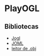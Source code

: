 # PlayOGL
 
## Bibliotecas
* [Jogl](https://jogamp.org/) 
* [JOML](https://github.com/JOML-CI/JOML)
* [leitor de .obj](https://github.com/javagl/Obj)
